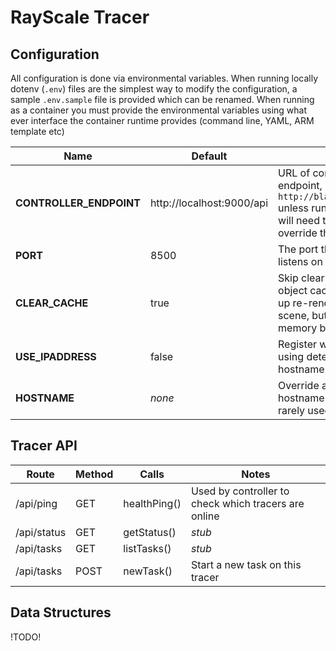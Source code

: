 # RayScale Tracer

## Configuration
All configuration is done via environmental variables. When running locally dotenv (`.env`) files are the simplest way to modify the configuration, a sample `.env.sample` file is provided which can be renamed. When running as a container you must provide the environmental variables using what ever interface the container runtime provides (command line, YAML, ARM template etc)

| Name                    | Default                   | Notes                                                                                                                               |
| ----------------------- | ------------------------- | ----------------------------------------------------------------------------------------------------------------------------------- |
| **CONTROLLER_ENDPOINT** | http://localhost:9000/api | URL of controller API endpoint, e.g. `http://blahblah:9000/api` unless running locally you will need to set and override this value |
| **PORT**                | 8500                      | The port the server listens on                                                                                                      |
| **CLEAR_CACHE**         | true                      | Skip clearing texture & object cache. Can speed up re-renders of same scene, but could case memory bloat                            |
| **USE_IPADDRESS**       | false                     | Register with controller using detected IP not hostname                                                                             |
| **HOSTNAME**            | *none*                    | Override automatic hostname detection, rarely used if ever                                                                          |


## Tracer API

| Route       | Method | Calls        | Notes                                                |
| ----------- | ------ | ------------ | ---------------------------------------------------- |
| /api/ping   | GET    | healthPing() | Used by controller to check which tracers are online |
| /api/status | GET    | getStatus()  | *stub*                                               |
| /api/tasks  | GET    | listTasks()  | *stub*                                               |
| /api/tasks  | POST   | newTask()    | Start a new task on this tracer                      |

## Data Structures

!TODO!
